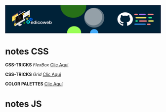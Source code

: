 
<img src="https://github.com/edicoweb/notes/blob/main/eb.png" alt="CSS 2020">

# notes CSS

**CSS-TRICKS** *FlexBox* [Clic Aquí](https://css-tricks.com/snippets/css/a-guide-to-flexbox/)

**CSS-TRICKS** *Grid* [Clic Aquí](https://css-tricks.com/snippets/css/complete-guide-grid/)

**COLOR PALETTES** [Clic Aquí](https://colorhunt.co/)

# notes JS
